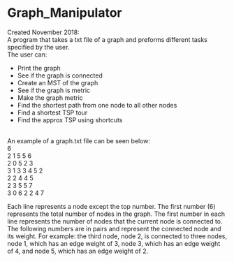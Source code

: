 # Graph_Manipulator
Created November 2018:
<br />A program that takes a txt file of a graph and preforms different tasks specified by the user.  
The user can:  
 - Print the graph
 - See if the graph is connected
 - Create an MST of the graph
 - See if the graph is metric
 - Make the graph metric
 - Find the shortest path from one node to all other nodes
 - Find a shortest TSP tour
 - Find the approx TSP using shortcuts 
 
<br />An example of a graph.txt file can be seen below:
<br />6
<br />2 1 5 5 6
<br />2 0 5 2 3
<br />3 1 3 3 4 5 2
<br />2 2 4 4 5
<br />2 3 5 5 7
<br />3 0 6 2 2 4 7 

Each line represents a node except the top number. The first number (6) represents the total number of nodes in the graph. The first number in each line represents the number of nodes that the current node is connected to. The following numbers are in pairs and represent the connected node and its weight. For example: the third node, node 2, is connected to three nodes, node 1, which has an edge weight of 3, node 3, which has an edge weight of 4, and node 5, which has an edge weight of 2. 

